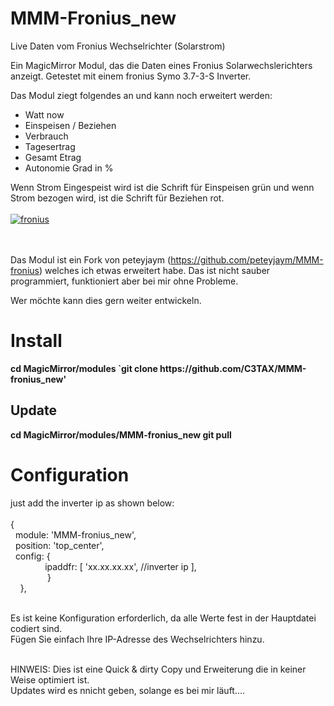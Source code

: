 # MMM-Fronius_new
Live Daten vom Fronius Wechselrichter (Solarstrom)

Ein MagicMirror Modul, das die Daten eines Fronius Solarwechslerichters anzeigt.
Getestet mit einem fronius Symo 3.7-3-S Inverter.

Das Modul ziegt folgendes an und kann noch erweitert werden:

- Watt now
- Einspeisen / Beziehen
- Verbrauch
- Tagesertrag
- Gesamt Etrag
- Autonomie Grad in %

Wenn Strom Eingespeist wird ist die Schrift für Einspeisen grün und wenn Strom bezogen wird, ist die Schrift für Beziehen rot.<br><br>
<a href="https://ibb.co/qDQGYXm"><img src="https://i.ibb.co/NFBh2QW/fronius.jpg" alt="fronius" border="0"></a><br><br><br>

Das Modul ist ein Fork von peteyjaym (https://github.com/peteyjaym/MMM-fronius) welches ich etwas erweitert habe.
Das ist nicht sauber programmiert, funktioniert aber bei mir ohne Probleme. 

Wer möchte kann dies gern weiter entwickeln.

<H1><B>Install</B></H1>
<b>cd MagicMirror/modules `git clone https://github.com/C3TAX/MMM-fronius_new'</b><br>

<H2><b>Update</b></H2>
<b>cd MagicMirror/modules/MMM-fronius_new git pull</b><br>

<H1><b>Configuration</b></H1>
just add the inverter ip as shown below:<br><br>
{<BR>
  &nbsp;&nbsp;module: 'MMM-fronius_new',<br>
  &nbsp;&nbsp;position: 'top_center',<br>
  &nbsp;&nbsp;config: {<br>
  &nbsp;&nbsp;&nbsp;&nbsp;&nbsp;&nbsp;&nbsp;&nbsp;&nbsp;&nbsp;&nbsp;&nbsp;&nbsp;&nbsp;ipaddfr: [ 'xx.xx.xx.xx', //inverter ip ],<br>
  &nbsp;&nbsp;&nbsp;&nbsp;&nbsp;&nbsp;&nbsp;&nbsp;&nbsp;&nbsp;&nbsp;&nbsp;&nbsp;&nbsp;&nbsp;}<br>
  &nbsp;&nbsp;&nbsp;&nbsp;},<br><br>

Es ist keine Konfiguration erforderlich, da alle Werte fest in der Hauptdatei codiert sind.<br>
Fügen Sie einfach Ihre IP-Adresse des Wechselrichters hinzu.<br><br>

HINWEIS: Dies ist eine Quick & dirty Copy und Erweiterung die in keiner Weise optimiert ist.<br>
Updates wird es nnicht geben, solange es bei mir läuft....
